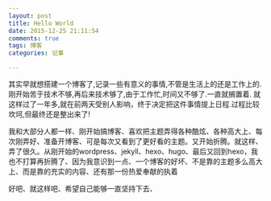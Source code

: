 ```yaml
---
layout: post
title: Hello World
date: 2015-12-25 21:11:54
comments: true
tags: 博客
categories: 记事

---
```


其实早就想搭建一个博客了,记录一些有意义的事情,不管是生活上的还是工作上的. 刚开始苦于技术不够,再后来技术够了,由于工作忙,时间又不够了.一直就搁置着. 就这样过了一年多,就在前两天受别人影响，终于决定把这件事情提上日程.过程比较坎坷,但最终还是整出来了!<!-- more -->

 我和大部分人都一样、刚开始搞博客、喜欢把主题弄得各种酷炫、各种高大上、每次刚弄好、准备开博客、可是每次又看到了更好看的主题。又开始折腾。就这样、弄了很久。从刚开始的wordpress、jekyll、hexo、hugo、最后又回到hexo，我也不打算再折腾了、因为我意识到一点、一个博客的好坏、不是靠的主题多么高大上、而是靠的充实的内容、还有那一份热爱奉献的执着

好吧、就这样吧、希望自己能够一直坚持下去、
